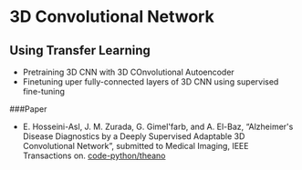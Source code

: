 # 3D Convolutional Network
## Using Transfer Learning
* Pretraining 3D CNN with 3D COnvolutional Autoencoder  
* Finetuning uper fully-connected layers of 3D CNN using supervised fine-tuning

###Paper  
* E. Hosseini-Asl, J. M. Zurada, G. Gimel'farb, and A. El-Baz, “Alzheimer's Disease Diagnostics by a  Deeply Supervised Adaptable 3D Convolutional Network”, submitted to  Medical Imaging, IEEE Transactions on. [code-python/theano](https://github.com/ehosseiniasl/3D-Convolutional-Autoencoder) 
